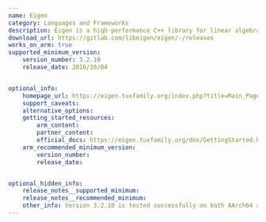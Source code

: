 ```yaml
---
name: Eigen
category: Languages and Frameworks
description: Eigen is a high-performance C++ library for linear algebra, offering a wide range of mathematical functionalities such as vectors, matrices and various numerical solvers.
download_url: https://gitlab.com/libeigen/eigen/-/releases
works_on_arm: true
supported_minimum_version:
    version_number: 3.2.10
    release_date: 2016/10/04


optional_info:
    homepage_url: https://eigen.tuxfamily.org/index.php?title=Main_Page
    support_caveats:
    alternative_options:
    getting_started_resources:
        arm_content:
        partner_content:
        official_docs: https://eigen.tuxfamily.org/dox/GettingStarted.html#title1
    arm_recommended_minimum_version:
        version_number:
        release_date:


optional_hidden_info:
    release_notes__supported_minimum:
    release_notes__recommended_minimum:
    other_info: Version 3.2.10 is tested successfully on both AArch64 and x86_64 platforms. In the previous versions "binder1st" and "binder2nd" are throwing warnings as these both are deprecated in C++11 as mentioned in [this bug](https://eigen.tuxfamily.org/bz/show_bug.cgi?id=1276).
---
```

